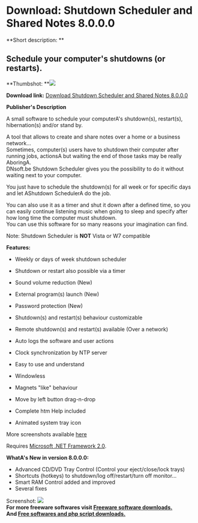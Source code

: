 # Download: Shutdown Scheduler and Shared Notes 8.0.0.0

**Short description: **

## Schedule your computer's shutdowns (or restarts).

  
**Thumbshot: **![](http://www.freewarefiles.com/screenshot/shutdownsched14_md.gif)   
  
**Download link:** [Download Shutdown Scheduler and Shared Notes 8.0.0.0](http://freesoftwares.boysofts.com/Shutdown-Scheduler-And-Shared-Notes_program_27368.html)  
  

**Publisher's Description**  
  

A small software to schedule your computerA's shutdown(s), restart(s),
hibernation(s) and/or stand by.  
  
A tool that allows to create and share notes over a home or a business
network...  
Sometimes, computer(s) users have to shutdown their computer after running
jobs, actionsA but waiting the end of those tasks may be really AboringA.  
DNsoft.be Shutdown Scheduler gives you the possibility to do it without
waiting next to your computer.  
  
You just have to schedule the shutdown(s) for all week or for specific days
and let AShutdown SchedulerA do the job.  
  
You can also use it as a timer and shut it down after a defined time, so you
can easily continue listening music when going to sleep and specify after how
long time the computer must shutdown.  
You can use this software for so many reasons your imagination can find.  

Note: Shutdown Scheduler is **NOT** Vista or W7 compatible

**Features:**

  * Weekly or days of week shutdown scheduler  

  * Shutdown or restart also possible via a timer  

  * Sound volume reduction (New)  

  * External program(s) launch (New)  

  * Password protection (New)  

  * Shutdown(s) and restart(s) behaviour customizable  

  * Remote shutdown(s) and restart(s) available (Over a network)  

  * Auto logs the software and user actions  

  * Clock synchronization by NTP server  

  * Easy to use and understand  

  * Windowless  

  * Magnets "like" behaviour  

  * Move by left button drag-n-drop  

  * Complete htm Help included  

  * Animated system tray icon  

More screenshots available [
here](http://www.dnsoft.be/scrshots/pc_shutdown/index.htm)

Requires [Microsoft .NET Framework
2.0](http://www.freewarefiles.com/program_10_108_16026.html).

**WhatA's New in version 8.0.0.0:**

  * Advanced CD/DVD Tray Control (Control your eject/close/lock trays) 
  * Shortcuts (hotkeys) to shutdown/log off/restart/turn off monitor... 
  * Smart RAM Control added and improved 
  * Several fixes 

  
  
Screenshot: ![](http://www.freewarefiles.com/screenshot/shutdownsched14.gif)  
**For more freeware softwares visit [Freeware software downloads.](http://freesoftwares.boysofts.com/)**   
**And [Free softwares and php script downloads.](http://www.boysofts.com/)**

